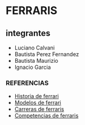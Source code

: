 # FERRARIS
## integrantes
- Luciano Calvani
- Bautista Perez Fernandez
- Bautista Maurizio
- Ignacio Garcia

### REFERENCIAS

- [Historia de ferrari](/ferrari%202.md)
- [Modelos de ferrari](/ferrari%202.md)
- [Carreras de ferraris](/ferrari%203.md)
- [Competencias de ferraris](/Competencias_Ferrari.md)